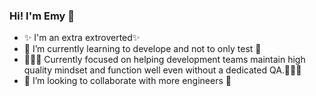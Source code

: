### Hi! I'm Emy 👋

<!--
**emyjamalian/emyjamalian** is a ✨ _special_ ✨ repository because its `README.md` (this file) appears on your GitHub profile.

Here are some ideas to get you started:

- 🔭 I’m currently working on ...
- 🌱 I’m currently learning ...
- 👯 I’m looking to collaborate on ...
- 🤔 I’m looking for help with ...
- 💬 Ask me about ...
- 📫 How to reach me: ...
- 😄 Pronouns: ...
- ⚡ Fun fact: ...
-->



- ✨ I'm an extra extroverted✨ 
- 🌱 I’m currently learning to develope and not to only test 🌱
- 🧘🏽‍♀️ Currently focused on helping development teams maintain high quality mindset and function well even without a dedicated QA.🧘🏽‍♀️
- 👯 I’m looking to collaborate with more engineers 👯


